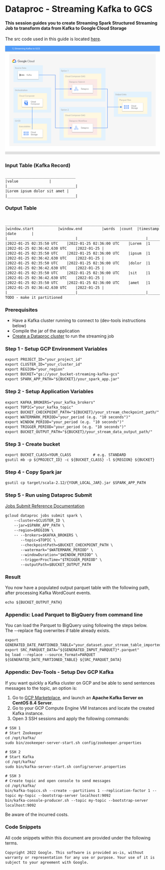 # Dataproc - Streaming Kafka to GCS

#### This session guides you to create Streaming Spark Structured Streaming Job to transform data from Kafka to Google Cloud Storage
The src code used in this guide is located [here](../../dataproc/streaming-kafka-gcs/src/).

![Streaming Kafka to GCS](../images/1_streaming-kafka-gcs.png)

### Input Table (Kafka Record)
```console
________________________________
|value				|
|_______________________________|	
|Lorem ipsum dolor sit amet	|
|_______________________________|
```

### Output Table
```console
 _______________________________________________________________________________________________________________________________
|window.start			|window.end			|words	|count	|timestamp			|date		|
|_______________________________|_______________________________|_______|_______|_______________________________|_______________|	
|2022-01-25 02:35:50 UTC	|2022-01-25 02:36:00 UTC 	|Lorem	|1	|2022-01-25 02:36:42.630 UTC	|2022-01-25	|	
|2022-01-25 02:35:50 UTC	|2022-01-25 02:36:00 UTC 	|ipsum	|1	|2022-01-25 02:36:42.630 UTC	|2022-01-25	|	
|2022-01-25 02:35:50 UTC	|2022-01-25 02:36:00 UTC 	|dolor	|1	|2022-01-25 02:36:42.630 UTC	|2022-01-25	|	
|2022-01-25 02:35:50 UTC	|2022-01-25 02:36:00 UTC 	|sit	|1	|2022-01-25 02:36:42.630 UTC	|2022-01-25	|	
|2022-01-25 02:35:50 UTC	|2022-01-25 02:36:00 UTC 	|amet	|1	|2022-01-25 02:36:42.630 UTC	|2022-01-25	|
|_______________________________|_______________________________|_______|_______|_______________________________|_______________|
TODO - make it partitioned
```

### Prerequisites

- Have a Kafka cluster running to connect to (dev-tools instructions below)
- Compile the jar of the application
- [Create a Dataproc cluster](https://cloud.google.com/dataproc/docs/guides/create-cluster) to run the streaming job

### Step 1 - Setup GCP Environment Variables

```console
export PROJECT_ID="your_project_id"
export CLUSTER_ID="your_cluster_id"
export REGION="your_region"
export BUCKET="gs://your_bucket-streaming-kafka-gcs"
export SPARK_APP_PATH="${BUCKET}/your_spark_app.jar"
```

### Step 2 - Setup Application Variables

```console
export KAFKA_BROKERS="your_kafka_brokers"
export TOPIC="your_kafka_topic"
export BUCKET_CHECKPOINT_PATH="${BUCKET}/your_stream_checkpoint_path/"
export WATERMARK_PERIOD="your_period (e.g. "10 seconds")"
export WINDOW_PERIOD="your_period (e.g. "10 seconds")"
export TRIGGER_PERIOD="your_period (e.g. "10 seconds")"
export BUCKET_OUTPUT_PATH="${BUCKET}/your_stream_data_output_path/"
```

### Step 3 - Create bucket

```console
export BUCKET_CLASS=YOUR_CLASS          # e.g. STANDARD
gsutil mb -p ${PROJECT_ID} -c ${BUCKET_CLASS} -l ${REGION} ${BUCKET}
```

### Step 4 - Copy Spark jar

```console
gsutil cp target/scala-2.12/{YOUR_LOCAL_JAR}.jar $SPARK_APP_PATH
```

### Step 5 - Run using Dataproc Submit

[Jobs Submit Reference Documentation](https://cloud.google.com/sdk/gcloud/reference/dataproc/jobs/submit)

```console
gcloud dataproc jobs submit spark \
    --cluster=$CLUSTER_ID \
    --jar=$SPARK_APP_PATH \
    --region=$REGION \
    -- --brokers=$KAFKA_BROKERS \
       --topic=$TOPIC \
       --checkpointPath=$BUCKET_CHECKPOINT_PATH \
       --watermark="$WATERMARK_PERIOD" \
       --windowDuration="$WINDOW_PERIOD" \
       --triggerProcTime="$TRIGGER_PERIOD" \
       --outputPath=$BUCKET_OUTPUT_PATH    
```

### Result
You now have a populated output parquet table with the following path, after processing Kafka WordCount events.
```console
echo ${BUCKET_OUTPUT_PATH}
```

### Appendix: Load Parquet to BigQuery from command line

You can load the Parquet to BigQuery using following the steps below.  
The --replace flag overwrites if table already exists.
```console
export GENERATED_DATE_PARTIONED_TABLE="your_dataset.your_stream_table_imported"
export SRC_PARQUET_DATA="${GENERATED_INPUT_PARQUET}*.parquet"
bq load --replace --source_format=PARQUET ${GENERATED_DATE_PARTIONED_TABLE} ${SRC_PARQUET_DATA}
```

### Appendix: Dev-Tools - Setup Dev GCP Kafka

If you want quickly a Kafka cluster on GCP and be able to send sentences messages to the topic, an option is:

1) Go to [GCP Marketplace](https://cloud.google.com/marketplace), and launch an **Apache Kafka Server on CentOS 8.4 Server**.
2) Go to your GCP Compute Engine VM Instances and locate the created Kafka instance.
3) Open 3 SSH sessions and apply the following commands:

```console
# SSH 1
# Start Zookeeper
cd /opt/kafka/
sudo bin/zookeeper-server-start.sh config/zookeeper.properties
```
```console
# SSH 2
# Start Kafka
cd /opt/kafka/
sudo bin/kafka-server-start.sh config/server.properties
```
```console
# SSH 3
# Create topic and open console to send messages
cd /opt/kafka/
bin/kafka-topics.sh --create --partitions 1 --replication-factor 1 --topic my-topic --bootstrap-server localhost:9092
bin/kafka-console-producer.sh --topic my-topic --bootstrap-server localhost:9092
```

Be aware of the incurred costs.

### Code Snippets
All code snippets within this document are provided under the following terms.
```
Copyright 2022 Google. This software is provided as-is, without warranty or representation for any use or purpose. Your use of it is subject to your agreement with Google. 
```
